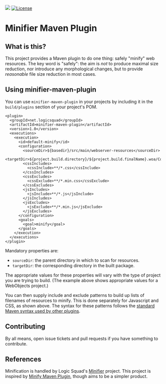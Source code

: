 ![](https://github.com/logicsquad/minifier-maven-plugin/workflows/build/badge.svg)
[![License](https://img.shields.io/badge/License-BSD-blue.svg)](https://opensource.org/licenses/BSD-2-Clause)

Minifier Maven Plugin
=====================

What is this?
-------------
This project provides a Maven plugin to do one thing: safely "minify"
web resources. The key word is "safely": the aim is _not_ to produce
maximal size reduction, nor introduce any morphological changes, but
to provide _reasonable_ file size reduction in most cases.

Using minifier-maven-plugin
---------------------------
You can use `minifier-maven-plugin` in your projects by including it in
the `build/plugins` section of your project's POM.

    <plugin>
      <groupId>net.logicsquad</groupId>
      <artifactId>minifier-maven-plugin</artifactId>
      <version>1.0</version>
      <executions>
        <execution>
          <id>default-minify</id>
          <configuration>
            <sourceDir>${basedir}/src/main/webserver-resources</sourceDir>
            <targetDir>${project.build.directory}/${project.build.finalName}.woa/Contents/WebServerResources</targetDir>
            <cssIncludes>
              <cssInclude>**/*.css</cssInclude>
            </cssIncludes>
            <cssExcludes>
              <cssExclude>**/*.min.css</cssExclude>
            </cssExcludes>
            <jsIncludes>
              <jsInclude>**/*.js</jsInclude>
            </jsIncludes>
            <jsExcludes>
              <jsExclude>**/*.min.js</jsExclude>
            </jsExcludes>
          </configuration>
          <goals>
            <goal>minify</goal>
          </goals>
        </execution>
      </executions>
    </plugin>

Mandatory properties are:

* `sourceDir`: the parent directory in which to scan for resources.
* `targetDir`: the corresponding directory in the built package.

The appropriate values for these properties will vary with the type of
project you are trying to build. (The example above shows appropriate
values for a WebObjects project.)

You can then supply include and exclude patterns to build up lists of
filenames of resources to minify. This is done separately for
Javascript and CSS, as shown above. The syntax for these patterns
follows the [standard Maven syntax used by other plugins](https://maven.apache.org/plugins/maven-resources-plugin/examples/include-exclude.html).

Contributing
------------
By all means, open issue tickets and pull requests if you have something
to contribute.

References
----------
Minification is handled by Logic Squad's [Minifier](https://github.com/logicsquad/minifier)
project. This project is inspired by [Minify Maven Plugin](https://github.com/samaxes/minify-maven-plugin),
though aims to be a simpler product. 
